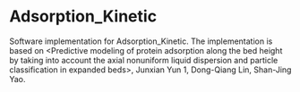 # Adsorption_Kinetic
Software implementation for Adsorption_Kinetic. The implementation is based on &lt;Predictive modeling of protein adsorption along the bed height by taking into account the axial nonuniform liquid dispersion and particle classification in expanded beds>, Junxian Yun 1, Dong-Qiang Lin, Shan-Jing Yao.  
